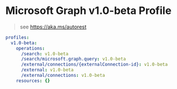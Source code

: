 # Microsoft Graph v1.0-beta Profile

> see https://aka.ms/autorest

``` yaml
profiles:
  v1.0-beta:
    operations:
      /search: v1.0-beta
      /search/microsoft.graph.query: v1.0-beta
      /external/connections/{externalConnection-id}: v1.0-beta
      /external: v1.0-beta
      /external/connections: v1.0-beta
    resources: {}

```
